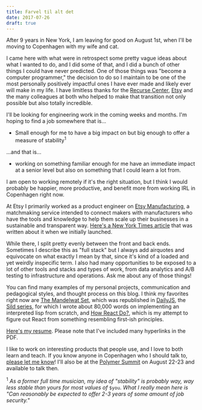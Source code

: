 ```yaml
---
title: Farvel til alt det
date: 2017-07-26
draft: true
---
```


After 9 years in New York, I am leaving for good on August 1st, when I'll be
moving to Copenhagen with my wife and cat.

I came here with what were in retrospect some pretty vague ideas about what I
wanted to do, and I did some of that, and I did a bunch of other things I could
have never predicted. One of those things was "become a computer programmer,"
the decision to do so I maintain to be one of the most personally positively
impactful ones I have ever made and likely ever will make in my life. I have
limitless thanks for the [Recurse Center](https://www.recurse.com/),
[Etsy](https://www.etsy.com/) and the many colleagues at both who helped to
make that transition not only possible but also totally incredible.

I'll be looking for engineering work in the coming weeks and months. I'm hoping
to find a job somewhere that is...

- Small enough for me to have a big impact on but big enough to offer a measure
of stability<sup>1</sup>

...and that is...

- working on something familiar enough for me have an immediate impact at a
  senior level but also on something that I could learn a lot from.

I am open to working remotely if it's the right situation, but I think I would
probably be happier, more productive, and benefit more from working IRL in
Copenhagen right now.

At Etsy I primarily worked as a product engineer on [Etsy
Manufacturing](https://www.etsy.com/manufacturing), a matchmaking service
intended to connect makers with manufacturers who have the tools and knowledge
to help them scale up their businesses in a sustainable and transparent way.
[Here's a New York Times
article](https://www.nytimes.com/2015/09/14/business/etsy-welcomes-manufacturers-to-artisanal-fold.html)
that was written about it when we initially launched.

While there, I split pretty evenly between the front and back ends. Sometimes I
describe this as "full stack" but I always add airquotes and equivocate on what
exactly I mean by that, since it's kind of a loaded and yet weirdly inspecific
term. I also had many opportunities to be exposed to a lot of other tools and
stacks and types of work, from data analytics and A/B testing to infrastructure
and operations.  Ask me about any of those things!

You can find many examples of my personal projects, communication and pedagogical styles, and
thought process on this blog. I think my favorites right now are [The Mandelwat
Set](/the-mandelwat-set/), which was republished in
[DailyJS](https://medium.com/dailyjs/the-mandelwat-set-c3037204bf83), the [Sild
series](/sild-is-a-list/), for which I wrote about 80,000 words on implementing an
interpreted lisp from scratch, and [How React Do?](/how-react-do/), which is my
attempt to figure out React from something resembling first-ish principles.

[Here's my resume](/jeff_fowler_resume.pdf). Please note that I've included
many hyperlinks in the PDF.

I like to work on interesting products that people use, and I love to both
learn and teach. If you know anyone in Copenhagen who I should talk to, [please
let me know](mailto:jeffowler@gmail.com)! I'll also be at the [Polymer
Summit](https://summit.polymer-project.org/) on August 22-23 and available to
talk then.

<sup>1</sup> _As a former full time musician, my idea of "stability" is
probably way, way less stable than yours for most values of_ `$you`. _What I really
mean here is "Can reasonably be expected to offer 2-3 years of some amount of
job security."_
